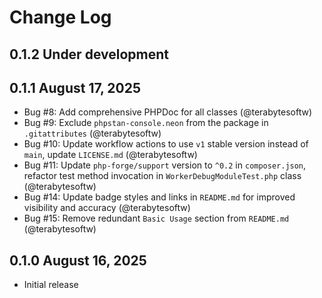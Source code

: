 # Change Log

## 0.1.2 Under development

## 0.1.1 August 17, 2025

- Bug #8: Add comprehensive PHPDoc for all classes (@terabytesoftw)
- Bug #9: Exclude `phpstan-console.neon` from the package in `.gitattributes` (@terabytesoftw)
- Bug #10: Update workflow actions to use `v1` stable version instead of `main`, update `LICENSE.md` (@terabytesoftw)
- Bug #11: Update `php-forge/support` version to `^0.2` in `composer.json`, refactor test method invocation in `WorkerDebugModuleTest.php` class (@terabytesoftw)
- Bug #14: Update badge styles and links in `README.md` for improved visibility and accuracy (@terabytesoftw)
- Bug #15: Remove redundant `Basic Usage` section from `README.md` (@terabytesoftw)

## 0.1.0 August 16, 2025

- Initial release
